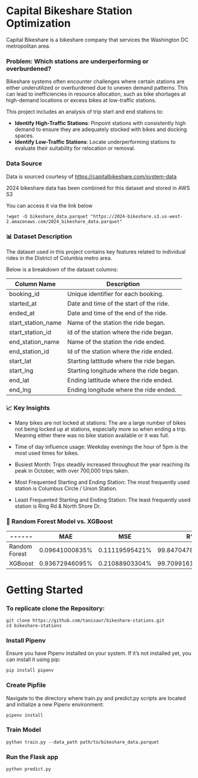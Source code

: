 # Capital Bikeshare Station Optimization

Capital Bikeshare is a bikeshare company that services the Washington DC metropolitan area. 

### Problem: Which stations are underperforming or overburdened?
Bikeshare systems often encounter challenges where certain stations are either underutilized or overburdened due to uneven demand patterns. This can lead to inefficiencies in resource allocation, such as bike shortages at high-demand locations or excess bikes at low-traffic stations.

This project includes an analysis of trip start and end stations to:

- **Identify High-Traffic Stations**: Pinpoint stations with consistently high demand to ensure they are adequately stocked with bikes and docking spaces.
- **Identify Low-Traffic Stations**: Locate underperforming stations to evaluate their suitability for relocation or removal.

### Data Source
Data is sourced courtesy of https://capitalbikeshare.com/system-data

2024 bikeshare data has been combined for this dataset and stored in AWS S3

You can access it via the link below

`!wget -O bikeshare_data.parquet "https://2024-bikeshare.s3.us-west-2.amazonaws.com/2024_bikeshare_data.parquet"`

### 📊 Dataset Description

The dataset used in this project contains key features related to individual rides in the District of Columbia metro area. 

Below is a breakdown of the dataset columns:

Column Name |	Description|
| ------ | ------ |
| booking_id	| Unique identifier for each booking. |
| started_at |	Date and time of the start of the ride. |
| ended_at	| Date and time of the end of the ride. |
| start_station_name	| Name of the station the ride began. |
| start_station_id	| Id of the station where the ride began. |
| end_station_name	| Name of the station the ride ended. |
| end_station_id | Id of the station where the ride ended. | 
| start_lat |  Starting lattitude where the ride began. |
| start_lng |  Starting longitude where the ride began. |
| end_lat |  Ending lattitude where the ride ended. |
| end_lng | Ending longitude where the ride ended. |

### 📈 Key Insights

- Many bikes are not locked at stations:
    The are a large number of bikes not being locked up at stations, especially more so when ending a trip. Meaning either there was no bike station available or it was full.

-  Time of day influence usage:
    Weekday evenings the hour of 5pm is the most used times for bikes.

-  Busiest Month:
    Trips steadily increased throughout the year reaching its peak in October, with over 700,000 trips taken.   

- Most Frequented Starting and Ending Station:
    The most frequently used station is  Columbus Circle / Union Station.

- Least Frequented Starting and Ending Station:
    The least frequently used station is Ring Rd & North Shore Dr.

### 🤖 Random Forest Model vs. XGBoost
|------ |MAE |	MSE | R^2 | 
| ------ | ------ | ------ | ------ | 
| Random Forest | 0.09641000835% | 0.11119595421%| 99.84704785555573% |
| XGBoost	| 0.93672946095%	| 0.21088903304% |	99.7099161148% |

# Getting Started

### To replicate clone the Repository:
```
git clone https://github.com/tanisaur/bikeshare-stations.git
cd bikeshare-stations
```
### Install Pipenv
Ensure you have Pipenv installed on your system. If it’s not installed yet, you can install it using pip:
``` 
pip install pipenv
```

### Create Pipfile

Navigate to the directory where train.py and predict.py scripts are located and initialize a new Pipenv environment:

``` 
pipenv install
```

### Train Model

``` 
python train.py --data_path path/to/bikeshare_data.parquet
```

### Run the Flask app

``` 
python predict.py
 ```
